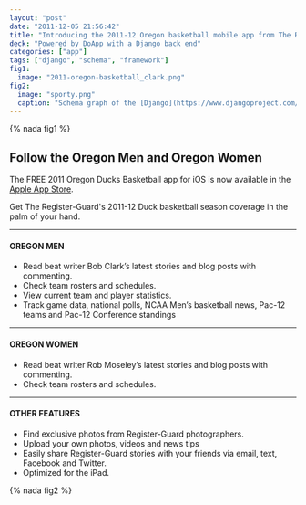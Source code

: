 ```yaml
---
layout: "post"
date: "2011-12-05 21:56:42"
title: "Introducing the 2011-12 Oregon basketball mobile app from The Register-Guard"
deck: "Powered by DoApp with a Django back end"
categories: ["app"]
tags: ["django", "schema", "framework"]
fig1:
  image: "2011-oregon-basketball_clark.png"
fig2:
  image: "sporty.png"
  caption: "Schema graph of the [Django](https://www.djangoproject.com/) application models."
---
```


{% nada fig1 %}

## Follow the Oregon Men and Oregon Women

The FREE 2011 Oregon Ducks Basketball app for iOS is now available in the [Apple App Store](http://itunes.apple.com/us/app/2011-oregon-ducks-basketball/id480844694?ls=1&amp;mt=8).

Get The Register-Guard&#39;s 2011-12 Duck basketball season coverage in the palm of your hand.</p>

---

#### OREGON MEN

* Read beat writer Bob Clark’s latest stories and blog posts with commenting.
* Check team rosters and schedules.
* View current team and player statistics.
* Track game data, national polls, NCAA Men’s basketball news, Pac-12 teams and Pac-12 Conference standings

---

#### OREGON WOMEN

* Read beat writer Rob Moseley’s latest stories and blog posts with commenting.
* Check team rosters and schedules.

----

#### OTHER FEATURES

* Find exclusive photos from Register-Guard photographers.
* Upload your own photos, videos and news tips
* Easily share Register-Guard stories with your friends via email, text, Facebook and Twitter.
* Optimized for the iPad.

{% nada fig2 %}
